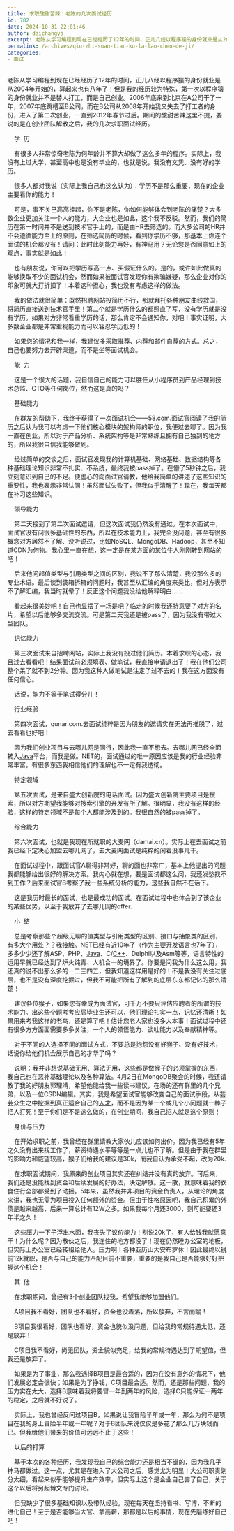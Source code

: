 ```yaml
---
title: 求职酸甜苦辣：老陈的几次面试经历
id: 782
date: 2024-10-31 22:01:46
author: daichangya
excerpt: 老陈从学习编程到现在已经经历了12年的时间，正儿八经以程序猿的身份就业是从2004年开始的，算起来也有八年了！但是我的经历较为特殊，第一次以程序猿的身份就业并不是替人打工，而是自己创业。2006年底来到北京在A公司干了一年，2007年底跳槽至B公司，而在B公司从2008年开始我又失去了打工者的身份，进入了第二次创业，一直到2012年春节过后。期间的酸甜苦辣这里不提，要说的是在创业团队解散之后，我的
permalink: /archives/qiu-zhi-suan-tian-ku-la-lao-chen-de-ji/
categories:
- 面试
---
```




老陈从学习编程到现在已经经历了12年的时间，正儿八经以程序猿的身份就业是从2004年开始的，算起来也有八年了！但是我的经历较为特殊，第一次以程序猿的身份就业并不是替人打工，而是自己创业。2006年底来到北京在A公司干了一年，2007年底跳槽至B公司，而在B公司从2008年开始我又失去了打工者的身份，进入了第二次创业，一直到2012年春节过后。期间的酸甜苦辣这里不提，要说的是在创业团队解散之后，我的几次求职面试经历。


&nbsp;&nbsp;&nbsp; 学&nbsp; 历


&nbsp;&nbsp;&nbsp; 有很多人非常惊奇老陈为何年龄并不算大却做了这么多年的程序。实际上，我没有上过大学，甚至高中也是没有毕业的，也就是说，我没有文凭、没有好的学历。


&nbsp;&nbsp;&nbsp; 很多人都对我说（实际上我自己也这么认为）：学历不是那么重要，现在的企业主要看你的能力！


&nbsp;&nbsp;&nbsp; 可是，事不关己高高挂起，你不是老陈，你如何能够体会到老陈的痛楚？大多数企业更加关注一个人的能力，大企业也是如此，这个我不反驳。然而，我们的简历在第一时间并不是送到技术官手上的，而是由HR去筛选的。而大多公司的HR并不会遵循能力至上的原则，在筛选简历的时候，看到你学历不够，那基本上你连个面试的机会都没有！请问：此时此刻能力再好，有神马用？无论您是否同意如上的观点，事实就是如此！


&nbsp;&nbsp;&nbsp; 也有朋友说，你可以把学历写高一点、买假证什么的。是的，或许如此做真的能够换取不少的面试机会，然而如果被面试官发现你有欺骗嫌疑，那么企业对你的印象可就大打折扣了！本着这种担心，我也没有考虑这样的做法。


&nbsp;&nbsp;&nbsp; 我的做法就很简单：既然招聘网站投简历不行，那就拜托各种朋友曲线救国，将简历直接送到技术官手里！第二个就是学历什么的都照直了写，没有学历就是没有学历。如果对方非常看重学历的话，那么肯定不会通知你，对吧！事实证明，大多数企业都是非常重视能力而可以容忍学历低的！


&nbsp;&nbsp;&nbsp; 如果您的情况和我一样，我建议多采取推荐、内荐和邮件自荐的方式。总之，自己也要努力去开辟渠道，而不是坐等面试机会。


&nbsp;&nbsp;&nbsp; 能&nbsp; 力


&nbsp;&nbsp;&nbsp; 这是一个很大的话题，我自信自己的能力可以胜任从小程序员到产品经理到技术总监、CTO等任何岗位，然而这是真的吗？


&nbsp;&nbsp;&nbsp; 基础能力


&nbsp;&nbsp;&nbsp; 在群友的帮助下，我终于获得了一次面试机会——58.com.面试官阅读了我的简历之后认为我可以考虑一下他们核心模块的架构师的职位，我便过去聊了。因为我一直在创业，所以对于产品分析、系统架构等是非常熟练且拥有自己独到的地方的，所以我很自信我能够做到。


&nbsp;&nbsp;&nbsp; 经过简单的交谈之后，面试官发现我的计算机基础、网络基础、数据结构等各种基础理论知识非常不扎实、不系统，最终我被pass掉了。在懵了5秒钟之后，我立刻意识到自己的不足。便虚心的向面试官请教，他给我简单的讲述了这些知识的重要性，我也表示非常认同！虽然面试失败了，但我&#20284;乎清醒了！现在，我每天都在补习这些知识。


&nbsp;&nbsp;&nbsp; 领导能力


&nbsp;&nbsp;&nbsp; 第二天接到了第二次面试邀请，但这次面试我仍然没有通过。在本次面试中，面试官没有问很多基础性的东西，所以在技术能力上，我完全没问题，甚至有很多概念对方居然不了解、没听说过，比如NoSQL、MongoDB、Hadoop，甚至不知道CDN为何物。我心里一直在想，这一定是在某方面的某位牛人刚刚转到网站的吧！


&nbsp;&nbsp;&nbsp; 后来他问起&#20540;类型与引用类型之间的区别，我说不了那么清楚，我没那么多的专业术语。最后谈到装箱拆箱的问题时，我甚至从汇编的角度来类比，但对方表示不了解汇编，我当时就晕了！反正这个问题我没给他解释明白……


&nbsp;&nbsp;&nbsp; 看起来很美妙吧！自己也显摆了一场是吧？临走的时候我还特意要了对方的名片，希望以后能够多交流交流。可是第二天我还是被pass了，因为我没有带过大型团队。


&nbsp;&nbsp;&nbsp; 记忆能力


&nbsp;&nbsp;&nbsp; 第三次面试来自招聘网站，实际上我没有投过他们简历。本着求职的心态，我且过去看看吧！结果面试前必须填表、做笔试，我直接申请退出了！我在他们公司整个呆了就不到2分钟。因为我这种人做笔试是注定了过不去的！我在这方面没有任何信心。


&nbsp;&nbsp;&nbsp; 话说，能力不等于笔试得分儿！


&nbsp;&nbsp;&nbsp; 行业经验


&nbsp;&nbsp;&nbsp; 第四次面试，qunar.com.去面试纯粹是因为朋友的邀请实在无法再推脱了，过去看看也好吧！


&nbsp;&nbsp;&nbsp; 因为我们创业项目与去哪儿网是同行，因此我一直不想去。去哪儿网已经全面转入[Java](http://java.chinaitlab.com/)平台，而我是做。NET的，面试通过的唯一原因应该是我的行业经验非常丰富。有很多东西我相信他们的理解也不一定有我透彻。


&nbsp;&nbsp;&nbsp; 特定领域


&nbsp;&nbsp;&nbsp; 第五次面试，是来自盛大创新院的电话面试。因为盛大创新院主要项目是搜索，所以对方期望我能够对搜索引擎的开发有所了解。很明显，我没有这样的经验，这样的特定领域不是每个人都能涉及到的。我很自然的被pass掉了。


&nbsp;&nbsp;&nbsp; 综合能力


&nbsp;&nbsp;&nbsp; 第六次面试，也就是我现在所就职的大麦网（damai.cn）。实际上在去面试之前我已经下定决心加盟去哪儿网了，去大麦网面试是纯粹的闲着没事儿干。


&nbsp;&nbsp;&nbsp; 在面试过程中，跟面试官A聊得非常好，聊的面也非常广，基本上他提出的问题我都能够给出很好的解决方案。我内心就在想，要是面试都这么问，我还发愁找不到工作？后来面试官B考察了我一些系统分析的能力，这些我自然不在话下。


&nbsp;&nbsp;&nbsp; 这是我历时最长的面试，也是最成功的面试。在面试过程中也体会到了该企业的某些优势，以至于我放弃了去哪儿网的offer.


&nbsp;&nbsp;&nbsp; 小&nbsp; 结


&nbsp;&nbsp;&nbsp; 总是考察那些个超级无聊的&#20540;类型与引用类型的区别、接口与抽象类的区别，有多大个用处？？我接触。NET已经有近10年了（作为主要开发语言也7年了），多多少少还了解ASP、PHP、[Java](http://java.chinaitlab.com/)、C/[C&#43;&#43;](http://c.chinaitlab.com/)、Delphi以及Asm等等，语言特性的运用早就已经达到了炉火纯青、人机合一的境界了。你要是问我为什么这么用，我还真的说不出那么多的一二三四五，但我知道这样用是好的！不是我没有关注过底层，也不是没有深度挖掘过，但我不可能把所有了解到的底层东东都记忆的那么清楚！


&nbsp;&nbsp;&nbsp; 建议各位猴子，如果您有幸成为面试官，可千万不要只评估应聘者的所谓的技术能力。出这些个题考考应届毕业生还可以，他们理论扎实一点，记忆还清晰！如果用来考我这样的老鸟，还是算了吧！估计您老人家也没多大本事！面试过程中还有很多方方面面需要多多关注，一个人的领悟能力、谈吐能力以及奉献精神等。


&nbsp;&nbsp;&nbsp; 对于不同的人选择不同的面试方式，不要总是抱怨没有好猴子、没有好技术，话说你给他们机会展示自己的才华了吗？


&nbsp;&nbsp;&nbsp; 说明：我并非想说基础无用、算法无用，这些都是做猴子的必须掌握的东西，我自己也在恶补基础理论以及各种算法。4月2日在MongoDB聚会的时候，我还请教了我的好朋友郭理靖，希望他能给我一些读书建议，在场的还有群里的几个兄弟，以及一位CSDN编辑。其实，我是希望面试官能够改变自己的面试手段，从芸芸众生之中挖掘到真正适合自己的[人才](http://www.21itjob.com/job/default.aspx)，而不是因为某一个或几个小问题就一棒子把人打死！至于你们是不是这么做的，在创业期间，我自己招人就是这个原则！


&nbsp;&nbsp;&nbsp; 身价与压力


&nbsp;&nbsp;&nbsp; 在开始求职之前，我曾经在群里请教大家伙儿应该如何出价。因为我已经有5年之久没有出来找工作了，薪资待遇水平等等是一点儿也不了解。但是由于我在群里的影响力和威望较高，猴子们给我的建议是30k，而我自认为承受不起，改为20k.


&nbsp;&nbsp;&nbsp; 在求职面试期间，我原来的创业项目其实还在纠结并没有真的放弃。可后来，我们还是没能找到资金和后续发展的好办法，决定解散。这一散，就意味着我的衣食住行全部都受到了动摇。5年来，虽然我并非项目的资金负责人，从理论的角度来讲，我也无需为项目投入任何额外的资金。但由于性&#26684;原因吧，我自己积累的外债是越来越高，后来一算总计有12W之多。如果我每个月还3000，则可能要还3年半之久！


&nbsp;&nbsp;&nbsp; 这些压力一下子浮出水面，我丧失了议价能力！别说20k了，有人给钱我就愿意干！为什么呢？因为散伙之后，我连住的地方都没了！现在仍然睡办公室的地板，但实际上办公室已经转租给他人。压力啊！各种亚历山大安布罗休！因此最终以税前12k就职，是否与自己的能力匹配目前不重要，重要的是我自己是否能够好好把握这个机会！


&nbsp;&nbsp;&nbsp; 其&nbsp; 他


&nbsp;&nbsp;&nbsp; 在求职期间，曾经有3个创业团队找我，希望我能够加盟他们。


&nbsp;&nbsp;&nbsp; A项目我不看好，团队也不看好，资金也没着落，所以放弃，不言而喻！


&nbsp;&nbsp;&nbsp; B项目我很看好，团队也看好，资金也貌&#20284;没问题，但给我的常规待遇太低，还是放弃！


&nbsp;&nbsp;&nbsp; C项目我不看好，尚无团队，资金貌&#20284;充足，给我的常规待遇达到了期望&#20540;，但我还是放弃了。


&nbsp;&nbsp;&nbsp; 如果是为了事业，那么我选择B项目是最合适的，因为在没有意外的情况下，他们发展必定会很快；如果是为了挣钱，C项目最合适。然而，还是那些问题，我的压力实在太大，选择B意味着我将要冒一年到两年的风险，选择C只能保证一两年的稳定，之后就不好说了。


&nbsp;&nbsp;&nbsp; 实际上，我也曾经反问过项目B，如果说让我冒险半年或一年，那么为何不是项目在我的身上冒险半年或一年呢？对于B团队来说仅仅是多花了那么几万块钱而已。但我给他们带来的价&#20540;可远远不止于这些！


&nbsp;&nbsp;&nbsp; 以后的打算


&nbsp;&nbsp;&nbsp; 基于本次的各种经历，我发现我自己的综合能力还是相当不错的，因为我几乎神马都做过。这一点，尤其是在进入了大公司之后，感觉尤为明显！大公司职责划分太细，看起来&#20284;乎能够提升生产效率，但实际上这个是企业自己害了自己，关于这个以后将另起博文专门讨论。


&nbsp;&nbsp;&nbsp; 但我缺少了很多基础知识以及带队经验。现在每天在坚持看书、写博，不断的进化自己！至于是否能够当大官、拿高薪，那都是以后的事情，现在先磨练好自己吧！
